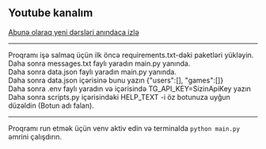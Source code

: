 ## Youtube kanalım

<a href="https://youtube.com/@pyterminator">Abunə olaraq yeni dərsləri anındaca izlə</a>

<hr>

Proqramı işə salmaq üçün ilk öncə requirements.txt-dəki paketləri yükləyin. <br>
Daha sonra messages.txt faylı yaradın main.py yanında.<br>
Daha sonra data.json faylı yaradın main.py yanında.<br>
Daha sonra data.json içərisinə bunu yazın {"users":[], "games":[]}<br>
Daha sonra .env faylı yaradın və içərisində TG_API_KEY=SizinApiKey yazın<br>
Daha sonra scripts.py içərisindəki HELP_TEXT -i öz botunuza uyğun düzəldin (Botun adı falan).<br>

<hr>

Proqramı run etmək üçün venv aktiv edin və terminalda `python main.py` əmrini çalışdırın.